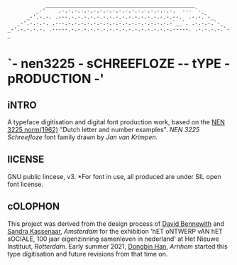 

                _______________________________________________
             _-'    .-.-.-.-.-.-.-.-.-.-.-.-.-.-.-.-.-.-.  --- `-_
          _-'.-.-. .---.-.-.-.-.-.-.-.-.-.-.-.-.-.-.-.-.--.  .-.-.`-_
       _-'.-.-.-. .---.-.-.-.-.-.-.-.-.-.-.-.-.-.-.-.-.-`__`. .-.-.-.`-_
    _-'.-.-.-.-. .-----.-.-.-.-.-.-.-.-.-.-.-.-.-.-.-.-.-----. .-.-.-.-.`-_


# `- nen3225 - sCHREEFLOZE -- tYPE - pRODUCTION -'




## iNTRO
A typeface digitisation and digital font production work, based on the [NEN 3225 norm(1962)](https://www.nen.nl/en/nen-3225-1962-nl-6541) "Dutch letter and number examples". *NEN 3225 Schreefloze* font family drawn by *Jan van Krimpen*.



## lICENSE
GNU public lincese, v3. \*For font in use, all produced are under SIL open font license.



## cOLOPHON
This project was derived from the design process of [David Bennewith](https://colophon.info/) and [Sandra Kassenaar](https://www.sandrakassenaar.com/), *Amsterdam* for the exhibition 'hET oNTWERP vAN hET sOCIALE, 100 jaar eigenzinning samenleven in nederland' at Het Nieuwe Instituut, *Rotterdam*. Early summer 2021, [Dongbin Han](https://openboek.info/), *Arnhem* started this type digitisation and future revisions from that time on. 

